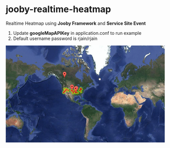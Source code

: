 # jooby-realtime-heatmap
  Realtime Heatmap using **Jooby Framework** and **Service Site Event**
1. Update **googleMapAPIKey** in application.conf to run example 
2. Default username password is rjain/rjain
 
![Heatmap](https://github.com/rahulbsw/jooby-realtime-heatmap/blob/master/screenshot.gif)
  
  
